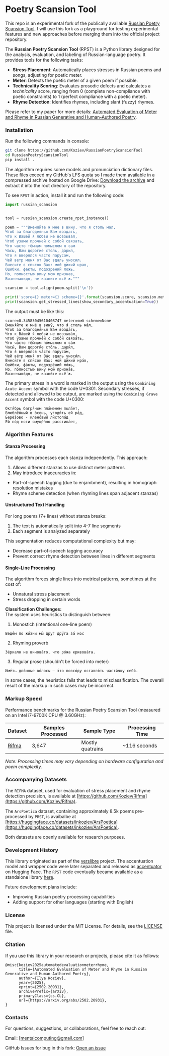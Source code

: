 # Poetry Scansion Tool

This repo is an experimental fork of the publically available [Russian Poetry Scansion Tool](https://github.com/RussianNLP/RussianPoetryScansionTool). I will use this fork as a playground for testing experimental features and new approaches before merging them into the official project repository.

The **Russian Poetry Scansion Tool** (RPST) is a Python library designed for the analysis, evaluation, and labeling of Russian-language poetry. It provides tools for the following tasks:

- **Stress Placement**: Automatically places stresses in Russian poems and songs, adjusting for poetic meter.
- **Meter**: Detects the poetic meter of a given poem if possible.
- **Technicality Scoring**: Evaluates prosodic defects and calculates a *technicality* score, ranging from 0 (complete non-compliance with poetic constraints) to 1 (perfect compliance with a poetic meter).
- **Rhyme Detection**: Identifies rhymes, including slant (fuzzy) rhymes.

Please refer to my paper for more details: [Automated Evaluation of Meter and Rhyme in Russian Generative and Human-Authored Poetry](https://arxiv.org/abs/2502.20931).


### Installation

Run the following commands in console:

```bash
git clone https://github.com/Koziev/RussianPoetryScansionTool
cd RussianPoetryScansionTool
pip install .
```

The algorithm requires some models and pronunciation dictionary files. These files exceed my GitHub's LFS quota so
I made them available in a compressed archive hosted on Google Drive:
[Download the archive](https://drive.google.com/file/d/1ofySC3c8EDTkx2GxDakw6gQJf_y0UUMA) and extract it into the root directory of the repository.

To see `RPST` in action, install it and run the following code:

```python
import russian_scansion


tool = russian_scansion.create_rpst_instance()

poem = """Вменяйте ж мне в вину, что я столь мал,
Чтоб за благодеянья Вам воздать,
Что к Вашей я любви не воззывал,
Чтоб узами прочней с собой связать,
Что часто тёмным помыслом я сам
Часы, Вам дорогие столь, дарил,
Что я вверялся часто парусам,
Чей ветр меня от Вас вдаль уносил.
Внесите в список Ваш: мой дикий нрав,
Ошибки, факты, подозрений ложь,
Но, полностью вину мою признав,
Возненавидя, не казните всё ж."""

scansion = tool.align(poem.split('\n'))

print('score={} meter={} scheme={}'.format(scansion.score, scansion.meter, scansion.rhyme_scheme))
print(scansion.get_stressed_lines(show_secondary_accentuation=True))
```


The output must be like this:

```
score=0.34583045610408747 meter=ямб scheme=None
Вменя́йте ж мне́ в вину́, что я́ столь ма́л,
Чтоб за благодея́нья Ва́м возда́ть,
Что к Ва́шей я́ любви́ не воззыва́л,
Чтоб у́зами прочне́й с собо́й связа́ть,
Что ча́сто тё́мным по́мыслом я са́м
Часы́, Вам дороги́е сто́ль, дари́л,
Что я́ вверя́лся ча́сто паруса́м,
Чей ве́тр меня́ от Ва́с вдаль уноси́л.
Внеси́те в спи́сок Ва́ш: мой ди́кий нра́в,
Оши́бки, фа́кты, подозре́ний ло́жь,
Но, по́лностью вину́ мою́ призна́в,
Возненави́дя, не казни́те всё́ ж.
```

The primary stress in a word is marked in the output using the `Combining Acute Accent` symbol with the code U+0301.
Secondary stresses, if detected and allowed to be output, are marked using the `Combining Grave Accent` symbol with the code U+0300:

```
Октя́брь багря́ным пла́менем пыла́ет,
Влюблё́нный в о́сень, угоди́ть ей ра́д,
Берё́зово - клено́вый лѝстопа́д
Ей по́д ноги смущё́нно расстила́ет,
```

### Algorithm Features

#### Stanza Processing

The algorithm processes each stanza independently. This approach:  
1. Allows different stanzas to use distinct meter patterns  
2. May introduce inaccuracies in:  
  - Part-of-speech tagging (due to enjambment), resulting in homograph resolution mistakes  
  - Rhyme scheme detection (when rhyming lines span adjacent stanzas)  

#### Unstructured Text Handling

For long poems (7+ lines) without stanza breaks:  
1. The text is automatically split into 4-7 line segments  
2. Each segment is analyzed separately  

This segmentation reduces computational complexity but may:  
- Decrease part-of-speech tagging accuracy  
- Prevent correct rhyme detection between lines in different segments  

#### Single-Line Processing

The algorithm forces single lines into metrical patterns, sometimes at the cost of:  
- Unnatural stress placement  
- Stress dropping in certain words  

**Classification Challenges:**  
The system uses heuristics to distinguish between:  

1) Monostich (intentional one-line poem)

```Веде́м по жи́зни мы́ друг дру́га за́ нос```

2) Rhyming proverb

```Зе́ркало не винова́то, что ро́жа кривова́та.```

3)  Regular prose (shouldn't be forced into meter)

```Име́ть дли́нные во́лосы – э́то повсю́ду оставля́ть части́чку себя́.```

In some cases, the heuristics fails that leads to misclassification. The overall result of the markup in such cases may be incorrect.

### Markup Speed

Performance benchmarks for the Russian Poetry Scansion Tool (measured on an Intel i7-9700K CPU @ 3.60GHz):

| Dataset       | Samples Processed | Sample Type       | Processing Time |
|---------------|-------------------|-------------------|-----------------|
| [Rifma](https://github.com/Koziev/Rifma)         | 3,647             | Mostly quatrains  | ~116 seconds    |

*Note: Processing times may vary depending on hardware configuration and poem complexity.*


### Accompanying Datasets

The `RIFMA` dataset, used for evaluation of stress placement and rhyme detection precision, is available at [https://github.com/Koziev/Rifma](https://github.com/Koziev/Rifma).

The `ArsPoetica` dataset, containing approximately 8.5k poems pre-processed by `PRST`, is avaibalbe at [https://huggingface.co/datasets/inkoziev/ArsPoetica](https://huggingface.co/datasets/inkoziev/ArsPoetica).

Both datasets are openly available for research purposes.

### Development History

This library originated as part of the [verslibre](https://github.com/Koziev/verslibre) project. The accentuation model and wrapper code were later separated and released as [accentuator](https://huggingface.co/inkoziev/accentuator) on Hugging Face. The `RPST` code eventually became available as a standalone library [here](https://github.com/RussianNLP/RussianPoetryScansionTool).

Future development plans include:
- Improving Russian poetry processing capabilities
- Adding support for other languages (starting with English)

### License

This project is licensed under the MIT License. For details, see the [LICENSE](./LICENSE) file.


### Citation

If you use this library in your research or projects, please cite it as follows:

```
@misc{koziev2025automatedevaluationmeterrhyme,
      title={Automated Evaluation of Meter and Rhyme in Russian Generative and Human-Authored Poetry},
      author={Ilya Koziev},
      year={2025},
      eprint={2502.20931},
      archivePrefix={arXiv},
      primaryClass={cs.CL},
      url={https://arxiv.org/abs/2502.20931},
}
```

### Contacts

For questions, suggestions, or collaborations, feel free to reach out:

Email: [mentalcomputing@gmail.com]

GitHub Issues for bug in this fork: [Open an issue](https://github.com/Koziev/RussianPoetryScansionTool/issues)

